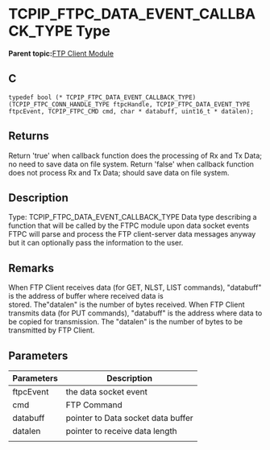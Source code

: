 # TCPIP\_FTPC\_DATA\_EVENT\_CALLBACK\_TYPE Type

**Parent topic:**[FTP Client Module](GUID-CE11EBFA-49BD-4D91-86C5-FFD24810B03C.md)

## C

```
typedef bool (* TCPIP_FTPC_DATA_EVENT_CALLBACK_TYPE)(TCPIP_FTPC_CONN_HANDLE_TYPE ftpcHandle, TCPIP_FTPC_DATA_EVENT_TYPE ftpcEvent, TCPIP_FTPC_CMD cmd, char * databuff, uint16_t * datalen); 
```

## Returns

Return 'true' when callback function does the processing of Rx and Tx Data; no need to save data on file system. Return 'false' when callback function does not process Rx and Tx Data; should save data on file system.

## Description

Type: TCPIP\_FTPC\_DATA\_EVENT\_CALLBACK\_TYPE Data type describing a function that will be called by the FTPC module upon data socket events FTPC will parse and process the FTP client-server data messages anyway but it can optionally pass the information to the user.

## Remarks

When FTP Client receives data \(for GET, NLST, LIST commands\), "databuff" is the address of buffer where received data is<br />stored. The"datalen" is the number of bytes received. When FTP Client transmits data \(for PUT commands\), "databuff" is the address where data to be copied for transmission. The "datalen" is the number of bytes to be transmitted by FTP Client.

## Parameters

|Parameters|Description|
|----------|-----------|
|ftpcEvent|the data socket event|
|cmd|FTP Command|
|databuff|pointer to Data socket data buffer|
|datalen|pointer to receive data length|
|||

